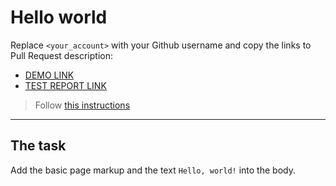 # Hello world
Replace `<your_account>` with your Github username and copy the links to Pull Request description:
- [DEMO LINK](https://vlad-fil.github.io/layout_hello-world/)
- [TEST REPORT LINK](https://vlad-fil.github.io/layout_hello-world/report/html_report/)

> Follow [this instructions](https://mate-academy.github.io/layout_task-guideline/#how-to-solve-the-layout-tasks-on-github)
___

## The task 
Add the basic page markup and the text `Hello, world!` into the body.
